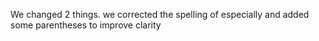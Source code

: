 We changed 2 things. we corrected the spelling of especially and added some parentheses to improve clarity


